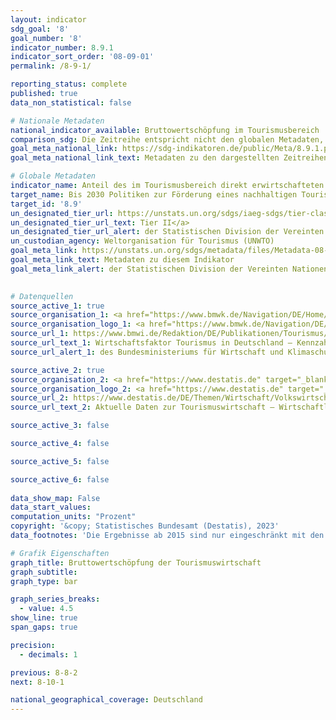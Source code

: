 ```yaml
---
layout: indicator    
sdg_goal: '8'    
goal_number: '8'    
indicator_number: 8.9.1    
indicator_sort_order: '08-09-01'    
permalink: /8-9-1/    

reporting_status: complete    
published: true    
data_non_statistical: false    

# Nationale Metadaten    
national_indicator_available: Bruttowertschöpfung im Tourismusbereich    
comparison_sdg: Die Zeitreihe entspricht nicht den globalen Metadaten, bietet aber zusätzliche Informationen.    
goal_meta_national_link: https://sdg-indikatoren.de/public/Meta/8.9.1.pdf
goal_meta_national_link_text: Metadaten zu den dargestellten Zeitreihen    

# Globale Metadaten    
indicator_name: Anteil des im Tourismusbereich direkt erwirtschafteten BIP am gesamten BIP und Wachstumsrate    
target_name: Bis 2030 Politiken zur Förderung eines nachhaltigen Tourismus erarbeiten und umsetzen, der Arbeitsplätze schafft und die lokale Kultur und lokale Produkte fördert    
target_id: '8.9'    
un_designated_tier_url: https://unstats.un.org/sdgs/iaeg-sdgs/tier-classification/'    
un_designated_tier_url_text: Tier II</a>    
un_designated_tier_url_alert: der Statistischen Division der Vereinten Nationen    
un_custodian_agency: Weltorganisation für Tourismus (UNWTO)    
goal_meta_link: https://unstats.un.org/sdgs/metadata/files/Metadata-08-09-01.pdf    
goal_meta_link_text: Metadaten zu diesem Indikator    
goal_meta_link_alert: der Statistischen Division der Vereinten Nationen    
    

# Datenquellen
source_active_1: true
source_organisation_1: <a href="https://www.bmwk.de/Navigation/DE/Home/home.html" target="_blank" onclick="return confirm_alert('des Bundesministeriums für Wirtschaft und Klimaschutz','De');"> Bundesministerium für Wirtschaft und Klimaschutz (BMWK) </a>
source_organisation_logo_1: <a href="https://www.bmwk.de/Navigation/DE/Home/home.html" target="_blank" onclick="return confirm_alert('des Bundesministeriums für Wirtschaft und Klimaschutz','De');"><img src="https://g205sdgs.github.io/sdg-indicators/public/OrgImgDe/bmwk.png" alt="Logo bmwk" style="height:60px; width:148px"/></a>
source_url_1: https://www.bmwi.de/Redaktion/DE/Publikationen/Tourismus/wirtschaftsfaktor-tourismus-deutschland-2012.html
source_url_text_1: Wirtschaftsfaktor Tourismus in Deutschland – Kennzahlen einer umsatzstarken Querschnittsbranche (Daten von 2010)
source_url_alert_1: des Bundesministeriums für Wirtschaft und Klimaschutz

source_active_2: true
source_organisation_2: <a href="https://www.destatis.de" target="_blank"> Statistisches Bundesamt (Destatis) </a>
source_organisation_logo_2: <a href="https://www.destatis.de" target="_blank"><img src="https://g205sdgs.github.io/sdg-indicators/public/OrgImgDe/destatis.png" alt="Logo destatis" style="height:60px; width:148px"/></a>
source_url_2: https://www.destatis.de/DE/Themen/Wirtschaft/Volkswirtschaftliche-Gesamtrechnungen-Inlandsprodukt/Publikationen/Downloads-Input-Output-Rechnung/aktuelle-daten-tourismuswirtschaft-kurzfasung.pdf
source_url_text_2: Aktuelle Daten zur Tourismuswirtschaft – Wirtschaftliche Bedeutung und Nachhaltigkeit (Daten ab 2015)

source_active_3: false

source_active_4: false

source_active_5: false

source_active_6: false
    
data_show_map: False    
data_start_values:     
computation_units: "Prozent"    
copyright: '&copy; Statistisches Bundesamt (Destatis), 2023'    
data_footnotes: 'Die Ergebnisse ab 2015 sind nur eingeschränkt mit den Vorjahren vergleichbar. Weiterführende Informationen siehe "3. Data description" in den nationalen Metadaten.<br>• 2015 korrigierte Daten.'    

# Grafik Eigenschaften    
graph_title: Bruttowertschöpfung der Tourismuswirtschaft
graph_subtitle:     
graph_type: bar    

graph_series_breaks:
  - value: 4.5
show_line: true
span_gaps: true

precision:
  - decimals: 1    

previous: 8-8-2    
next: 8-10-1    

national_geographical_coverage: Deutschland    
---
```


<span></span>
